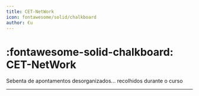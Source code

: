 ```yaml
---
title: CET-NetWork
icon: fontawesome/solid/chalkboard
author: €u
---
```

# :fontawesome-solid-chalkboard: CET-NetWork

Sebenta de apontamentos desorganizados... recolhidos durante o curso

---
